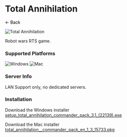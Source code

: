 # Total Annihilation
<a href="https://grlanparty.info" style="text-decoration: none; color: black;">&#8592; Back</a>

![Total Annihilation](https://shared.fastly.steamstatic.com/store_item_assets/steam/apps/298030/header.jpg?t=1726478823)

Robot wars RTS game.

### Supported Platforms
![Windows](https://img.icons8.com/color/48/000000/windows-10.png) ![Mac](https://img.icons8.com/color/48/000000/mac-os.png)

### Server Info
LAN Support only, no dedicated servers.

### Installation
Download the Windows installer [setup_total_annihilation_commander_pack_3.1_(22139).exe](https://grlanparty.info/assets/setup_total_annihilation_commander_pack_3.1_(22139).exe)

Download the Mac installer [total_annihilation__commander_pack_en_1_3_15733.pkg](https://grlanparty.info/assets/total_annihilation__commander_pack_en_1_3_15733.pkg)

